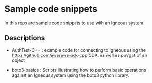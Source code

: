 # Sample code snippets

In this repo are sample code snippets to use with an Igneous system. 

## Descriptions

* AuthTest-C++ : example code for connecting to Igneous using the https://github.com/aws/aws-sdk-cpp SDK, as well as put/get of an object.  

* boto3-basics : Scripts illustrating how to perform basic operations against an Igneous system using the boto3 python library.

 
